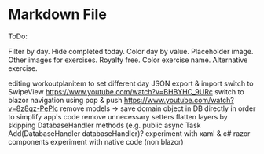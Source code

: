 ﻿# Markdown File

ToDo: 

Filter by day. 
Hide completed today. 
Color day by value. 
Placeholder image. 
Other images for exercises. Royalty free. 
Color exercise name.
Alternative exercise.

editing workoutplanitem to set different day
JSON export & import
switch to SwipeView https://www.youtube.com/watch?v=BHBYHC_9URc
switch to blazor navigation using pop & push https://www.youtube.com/watch?v=8z8qz-PePlc
remove models -> save domain object in DB directly in order to simplify app's code
remove unnecessary setters
flatten layers by skipping DatabaseHandler methods (e.g. public async Task Add(DatabaseHandler databaseHandler)?
experiment with xaml & c# razor components
experiment with native code (non blazor)

